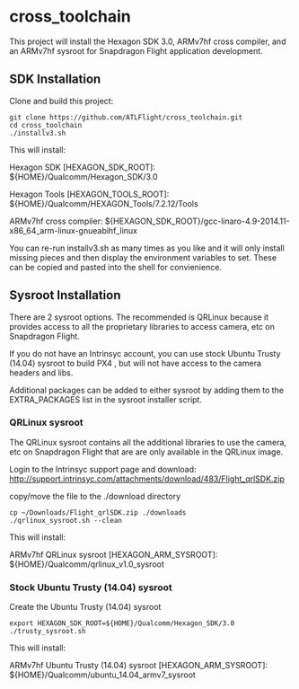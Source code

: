 # cross_toolchain

This project will install the Hexagon SDK 3.0, ARMv7hf cross compiler, and an ARMv7hf sysroot
for Snapdragon Flight application development.

## SDK Installation

Clone and build this project:
```
git clone https://github.com/ATLFlight/cross_toolchain.git
cd cross_toolchain
./installv3.sh
```

This will install:

Hexagon SDK [HEXAGON_SDK_ROOT]: ${HOME}/Qualcomm/Hexagon_SDK/3.0

Hexagon Tools [HEXAGON_TOOLS_ROOT]: ${HOME}/Qualcomm/HEXAGON_Tools/7.2.12/Tools

ARMv7hf cross compiler: ${HEXAGON_SDK_ROOT}/gcc-linaro-4.9-2014.11-x86_64_arm-linux-gnueabihf_linux

You can re-run installv3.sh as many times as you like and it will only install missing pieces and then display the environment variables to set.
These can be copied and pasted into the shell for convienience.

## Sysroot Installation

There are 2 sysroot options. The recommended is QRLinux because it provides access to all the proprietary libraries to access camera, etc on Snapdragon Flight.

If you do not have an Intrinsyc account, you can use stock Ubuntu Trusty (14.04) sysroot to build PX4 , but will not have access to the camera headers and libs.

Additional packages can be added to either sysroot by adding them to the EXTRA_PACKAGES list in the sysroot installer script.

### QRLinux sysroot

The QRLinux sysroot contains all the additional libraries to use the camera, etc on Snapdragon Flight that are are only available in the QRLinux image.

Login to the Intrinsyc support page and download: http://support.intrinsyc.com/attachments/download/483/Flight_qrlSDK.zip

copy/move the file to the ./download directory
```
cp ~/Downloads/Flight_qrlSDK.zip ./downloads
./qrlinux_sysroot.sh --clean
```

This will install:

ARMv7hf QRLinux sysroot [HEXAGON_ARM_SYSROOT]: ${HOME}/Qualcomm/qrlinux_v1.0_sysroot

### Stock Ubuntu Trusty (14.04) sysroot

Create the Ubuntu Trusty (14.04) sysroot
```
export HEXAGON_SDK_ROOT=${HOME}/Qualcomm/Hexagon_SDK/3.0
./trusty_sysroot.sh
```

This will install:

ARMv7hf Ubuntu Trusty (14.04) sysroot [HEXAGON_ARM_SYSROOT]: ${HOME}/Qualcomm/ubuntu_14.04_armv7_sysroot

